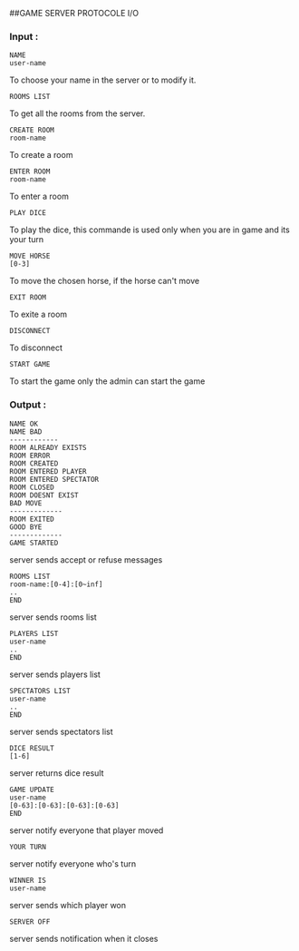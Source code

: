 ##GAME SERVER PROTOCOLE I/O
### Input :
	NAME
	user-name
To choose your name in the server or to modify it.

	ROOMS LIST

To get all the rooms from the server.

	CREATE ROOM
	room-name

To create a room

	ENTER ROOM
	room-name

To enter a  room

	PLAY DICE

To play the dice, this commande is used only when you are in game and its your turn

	MOVE HORSE
	[0-3]

To move the chosen horse, if the horse can't move
	
	EXIT ROOM
	
To exite a room

	DISCONNECT
	
To disconnect

	START GAME
	
To start the game only the admin can start the game 

	
 
### Output :


	NAME OK
	NAME BAD
	------------
	ROOM ALREADY EXISTS
	ROOM ERROR
	ROOM CREATED
	ROOM ENTERED PLAYER
	ROOM ENTERED SPECTATOR
	ROOM CLOSED
	ROOM DOESNT EXIST
	BAD MOVE
	-------------
	ROOM EXITED
	GOOD BYE
	-------------
	GAME STARTED
	

server sends accept or refuse messages 

	ROOMS LIST
	room-name:[0-4]:[0~inf]
	..
	END

server sends rooms list

	PLAYERS LIST
	user-name
	..
	END

server sends players list

	SPECTATORS LIST
	user-name
	..
	END
	
server sends spectators list

	DICE RESULT
	[1-6]

server returns dice result

	GAME UPDATE
	user-name
	[0-63]:[0-63]:[0-63]:[0-63]
	END

server notify everyone that player moved

	YOUR TURN

server notify everyone who's turn
	
	WINNER IS
	user-name

server sends which player won

	SERVER OFF

server sends notification when it closes

	